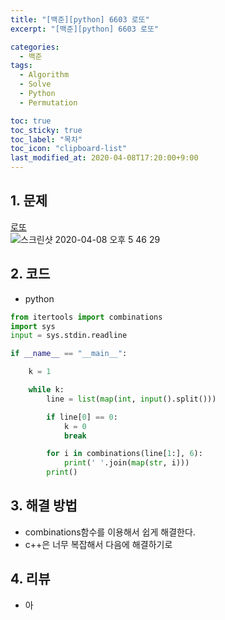 ```yaml
---
title: "[백준][python] 6603 로또"
excerpt: "[백준][python] 6603 로또"

categories:
  - 백준
tags:
  - Algorithm
  - Solve
  - Python
  - Permutation

toc: true
toc_sticky: true
toc_label: "목차"
toc_icon: "clipboard-list"
last_modified_at: 2020-04-08T17:20:00+9:00
---
```


## 1. 문제
[로또](https://www.acmicpc.net/problem/6603)  
![스크린샷 2020-04-08 오후 5 46 29](https://user-images.githubusercontent.com/20227720/78763999-e1f78c00-79c0-11ea-8407-c95747d26606.png)


## 2. 코드

- python

```python
from itertools import combinations
import sys
input = sys.stdin.readline

if __name__ == "__main__":

    k = 1

    while k:
        line = list(map(int, input().split()))

        if line[0] == 0:
            k = 0
            break

        for i in combinations(line[1:], 6):
            print(' '.join(map(str, i)))
        print()


```

## 3. 해결 방법

- combinations함수를 이용해서 쉽게 해결한다.
- c++은 너무 복잡해서 다음에 해결하기로

## 4. 리뷰

- 아